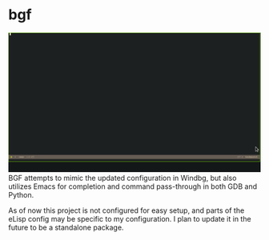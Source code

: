 # bgf

![](bgf.gif)
BGF attempts to mimic the updated configuration in Windbg, but also utilizes Emacs for completion and command pass-through in both GDB and Python.

As of now this project is not configured for easy setup, and parts of the eLisp
config may be specific to my configuration. I plan to update it in the future to
be a standalone package.
